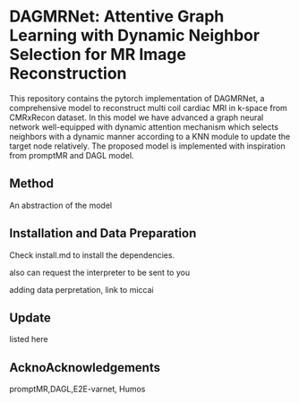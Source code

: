 # DAGMRNet: Attentive Graph Learning with Dynamic Neighbor Selection for MR Image Reconstruction 

This repository contains the pytorch implementation of DAGMRNet, a comprehensive model to reconstruct multi coil cardiac MRI in k-space from CMRxRecon dataset. In this model we have advanced a graph neural network well-equipped with dynamic attention mechanism which selects neighbors with a dynamic manner according to a KNN module to update the target node relatively. The proposed model is implemented with inspiration from promptMR and DAGL model.

## Method

An abstraction of the model

## Installation and Data Preparation

Check install.md to install the dependencies.

also can request the interpreter to be sent to you

adding data perpretation, link to miccai

## Update

 listed here

## AcknoAcknowledgements

promptMR,DAGL,E2E-varnet, Humos
